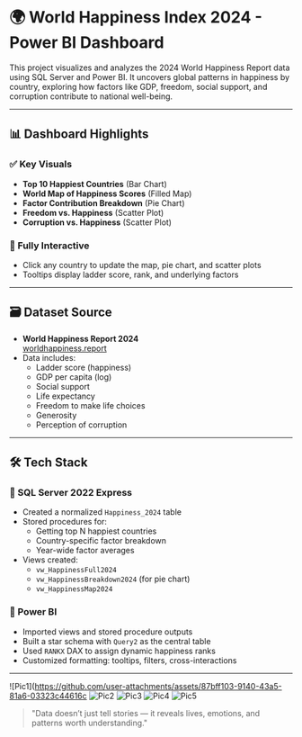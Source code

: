# 🌍 World Happiness Index 2024 - Power BI Dashboard

This project visualizes and analyzes the 2024 World Happiness Report data using SQL Server and Power BI. It uncovers global patterns in happiness by country, exploring how factors like GDP, freedom, social support, and corruption contribute to national well-being.

---

## 📊 Dashboard Highlights

### ✅ Key Visuals
- **Top 10 Happiest Countries** (Bar Chart)
- **World Map of Happiness Scores** (Filled Map)
- **Factor Contribution Breakdown** (Pie Chart)
- **Freedom vs. Happiness** (Scatter Plot)
- **Corruption vs. Happiness** (Scatter Plot)

### 🔁 Fully Interactive
- Click any country to update the map, pie chart, and scatter plots
- Tooltips display ladder score, rank, and underlying factors

---

## 🗃️ Dataset Source
- **World Happiness Report 2024**  
  [worldhappiness.report](https://worldhappiness.report/ed/2024/#appendices-and-data)
- Data includes: 
  - Ladder score (happiness)
  - GDP per capita (log)
  - Social support
  - Life expectancy
  - Freedom to make life choices
  - Generosity
  - Perception of corruption

---

## 🛠️ Tech Stack

### 🔸 SQL Server 2022 Express
- Created a normalized `Happiness_2024` table
- Stored procedures for:
  - Getting top N happiest countries
  - Country-specific factor breakdown
  - Year-wide factor averages
- Views created:
  - `vw_HappinessFull2024`
  - `vw_HappinessBreakdown2024` (for pie chart)
  - `vw_HappinessMap2024`

### 🔸 Power BI
- Imported views and stored procedure outputs
- Built a star schema with `Query2` as the central table
- Used `RANKX` DAX to assign dynamic happiness ranks
- Customized formatting: tooltips, filters, cross-interactions


---
 
![Pic1](https://github.com/user-attachments/assets/87bff103-9140-43a5-81a6-03323c44616c
![Pic2](https://github.com/user-attachments/assets/7e437eb0-7daa-4beb-8426-3f127729d70d)
![Pic3](https://github.com/user-attachments/assets/272a5fdc-1b80-4f8c-83d4-83a3691335af)
![Pic4](https://github.com/user-attachments/assets/22556d70-3579-43a6-a41d-910bbbac22c9)
![Pic5](https://github.com/user-attachments/assets/a1493af7-014d-418a-bb0d-571acd4cbb92)

> "Data doesn’t just tell stories — it reveals lives, emotions, and patterns worth understanding."
